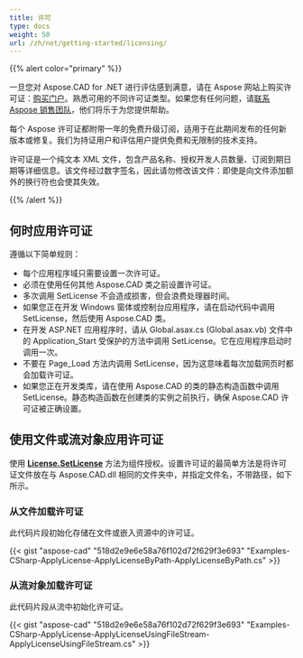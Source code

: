 ```yaml
---
title: 许可
type: docs
weight: 50
url: /zh/net/getting-started/licensing/
---
```


{{% alert color="primary" %}}

一旦您对 Aspose.CAD for .NET 进行评估感到满意，请在 Aspose 网站上购买许可证：[购买门户](https://purchase.aspose.com/buy)。熟悉可用的不同许可证类型。如果您有任何问题，请[联系 Aspose 销售团队](https://about.aspose.com/contact)，他们将乐于为您提供帮助。

每个 Aspose 许可证都附带一年的免费升级订阅，适用于在此期间发布的任何新版本或修复。我们为持证用户和评估用户提供免费和无限制的技术支持。

许可证是一个纯文本 XML 文件，包含产品名称、授权开发人员数量、订阅到期日期等详细信息。该文件经过数字签名，因此请勿修改该文件：即使是向文件添加额外的换行符也会使其失效。

{{% /alert %}}

## **何时应用许可证**

遵循以下简单规则：

- 每个应用程序域只需要设置一次许可证。
- 必须在使用任何其他 Aspose.CAD 类之前设置许可证。
- 多次调用 SetLicense 不会造成损害，但会浪费处理器时间。
- 如果您正在开发 Windows 窗体或控制台应用程序，请在启动代码中调用 SetLicense，然后使用 Aspose.CAD 类。
- 在开发 ASP.NET 应用程序时，请从 Global.asax.cs (Global.asax.vb) 文件中的 Application_Start 受保护的方法中调用 SetLicense。它在应用程序启动时调用一次。
- 不要在 Page_Load 方法内调用 SetLicense，因为这意味着每次加载网页时都会加载许可证。
- 如果您正在开发类库，请在使用 Aspose.CAD 的类的静态构造函数中调用 SetLicense。静态构造函数在创建类的实例之前执行，确保 Aspose.CAD 许可证被正确设置。

## **使用文件或流对象应用许可证**

使用 **[License.SetLicense](https://reference.aspose.com/cad/net/aspose.cad.license/setlicense/methods/1)** 方法为组件授权。设置许可证的最简单方法是将许可证文件放在与 Aspose.CAD.dll 相同的文件夹中，并指定文件名，不带路径，如下所示。

### **从文件加载许可证**

此代码片段初始化存储在文件或嵌入资源中的许可证。

{{< gist "aspose-cad" "518d2e9e6e58a76f102d72f629f3e693" "Examples-CSharp-ApplyLicense-ApplyLicenseByPath-ApplyLicenseByPath.cs" >}}

### **从流对象加载许可证**

此代码片段从流中初始化许可证。

{{< gist "aspose-cad" "518d2e9e6e58a76f102d72f629f3e693" "Examples-CSharp-ApplyLicense-ApplyLicenseUsingFileStream-ApplyLicenseUsingFileStream.cs" >}}
